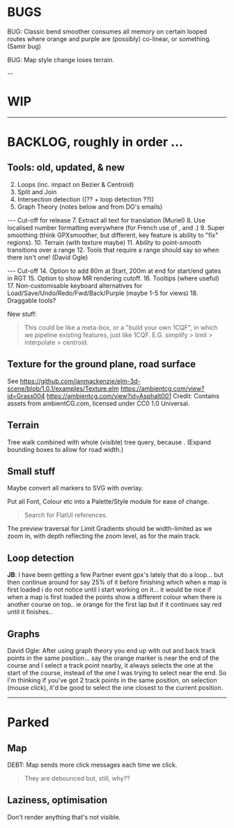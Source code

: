 
# BUGS

BUG: Classic bend smoother consumes all memory on certain looped routes where
     orange and purple are (possibly) co-linear, or something. (Samir bug)

BUG: Map style change loses terrain.

--

# WIP


---

# BACKLOG, roughly in order ...

## Tools: old, updated, & new

2. Loops (inc. impact on Bezier & Centroid)
3. Split and Join
4. Intersection detection ((?? + loop detection ??))
5. Graph Theory (notes below and from DO's emails)

--- Cut-off for release
7. Extract all text for translation (Muriel)
8. Use localised number formatting everywhere (for French use of , and .)
9. Super smoothing  (think GPXsmoother, but different, key feature is ability to "fix" regions).
10. Terrain (with texture maybe)
11. Ability to point-smooth transitions over a range
12. Tools that require a range should say so when there isn't one! (David Ogle)

--- Cut-off
14. Option to add 80m at Start, 200m at end for start/end gates in RGT
15. Option to show MR rendering cutoff.
16. Tooltips (where useful)
17. Non-customisable keyboard alternatives for Load/Save/Undo/Redo/Fwd/Back/Purple (maybe 1-5 for views)
18. Draggable tools?

New stuff:
> This could be like a meta-box, or a "build your own 1CQF", in which
> we pipeline existing features, just like 1CQF.
> E.G. simplify > limit > interpolate > centroid.

## Texture for the ground plane, road surface

See https://github.com/ianmackenzie/elm-3d-scene/blob/1.0.1/examples/Texture.elm
https://ambientcg.com/view?id=Grass004
https://ambientcg.com/view?id=Asphalt001
Credit: Contains assets from ambientCG.com, licensed under CC0 1.0 Universal.

## Terrain

Tree walk combined with whole (visible) tree query, because <track loops>.
(Expand bounding boxes to allow for road width.)

## Small stuff

Maybe convert all markers to SVG with overlay.

Put all Font, Colour etc into a Palette/Style module for ease of change.
> Search for FlatUI references.
 
The preview traversal for Limit Gradients should be width-limited as we zoom in,
with depth reflecting the zoom level, as for the main track.

## Loop detection

**JB**: I have been getting a few Partner event gpx's lately that do a loop... but then continue around for say 25% of it before finishing which when a map is first loaded i do not notice until i start working on it... it would be nice if when a map is first loaded the points show a different colour when there is another course on top.. ie orange for the first lap but if it continues say red until it finishes..

## Graphs

David Ogle: After using graph theory you end up with out and back track points in the same position... say the orange marker is near the end of the course and I select a track point nearby, it always selects the one at the start of the course, instead of the one I was trying to select near the end. So I'm thinking if you've got 2 track points in the same position, on selection (mouse click), it'd be good to select the one closest to the current position.


---

# Parked

## Map

DEBT: Map sends more click messages each time we click.
> They are debounced but, still, why??

## Laziness, optimisation

Don't render anything that's not visible.
